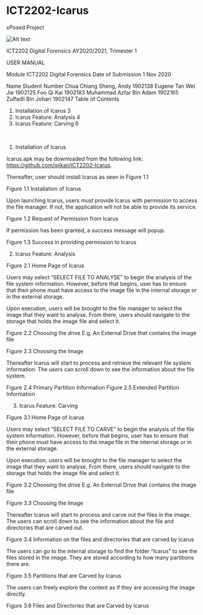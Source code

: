 # ICT2202-Icarus
xPosed Project




![Alt text](https://github.com/qiikaii/ICT2202-Icarus/tree/main/pictures/SIT_Logo.jpg?raw=true "Optional Title")



 




ICT2202 Digital Forensics
AY2020/2021, Trimester 1

 

USER MANUAL


Module	ICT2202 Digital Forensics
Date of Submission	1 Nov 2020

Name	Student Number
Chua Chiang Sheng, Andy	1902138
Eugene Tan Wei Jie	1902125
Foo Qi Kai	1902183
Muhammad Azfar Bin Adam	1902165
Zulfadli Bin Johari	1902147
Table of Contents
1.	Installation of Icarus	3
2.	Icarus Feature: Analysis	4
3.	Icarus Feature: Carving	6



 
1.	Installation of Icarus

Icarus.apk may be downloaded from the following link: https://github.com/qiikaii/ICT2202-Icarus.

Thereafter, user should install Icarus as seen in Figure 1.1

 
Figure 1.1 Installation of Icarus

Upon launching Icarus, users must provide Icarus with permission to access the file manager.
If not, the application will not be able to provide its service.

 
Figure 1.2 Request of Permission from Icarus

If permission has been granted, a success message will popup.
 
Figure 1.3 Success in providing permission to Icarus

2.	Icarus Feature: Analysis

 

Figure 2.1 Home Page of Icarus

Users may select “SELECT FILE TO ANALYSE” to begin the analysis of the file system information. However, before that begins, user has to ensure that their phone must have access to the image file in the internal storage or in the external storage.

Upon execution, users will be brought to the file manager to select the image that they want to analyse. From there, users should navigate to the storage that holds the image file and select it.
 

Figure 2.2 Choosing the drive E.g. An External Drive that contains the image file

 

Figure 2.3 Choosing the Image

Thereafter Icarus will start to process and retrieve the relevant file system information. The users can scroll down to see the information about the file system.
 	 
Figure 2.4 Primary Partition Information	Figure 2.5 Extended Partition Information

 
3.	Icarus Feature: Carving

 
Figure 3.1 Home Page of Icarus

Users may select “SELECT FILE TO CARVE” to begin the analysis of the file system information. However, before that begins, user has to ensure that their phone must have access to the image file in the internal storage or in the external storage.

Upon execution, users will be brought to the file manager to select the image that they want to analyse. From there, users should navigate to the storage that holds the image file and select it.
 

Figure 3.2 Choosing the drive E.g. An External Drive that contains the image file

 

Figure 3.3 Choosing the Image


Thereafter Icarus will start to process and carve out the files in the image. The users can scroll down to see the information about the file and directories that are carved out.

 
Figure 3.4 Information on the files and directories that are carved by Icarus

The users can go to the internal storage to find the folder “Icarus” to see the files stored in the image. They are stored according to how many partitions there are.

 
Figure 3.5 Partitions that are Carved by Icarus

The users can freely explore the content as if they are accessing the image directly.

 
Figure 3.6 Files and Directories that are Carved by Icarus

